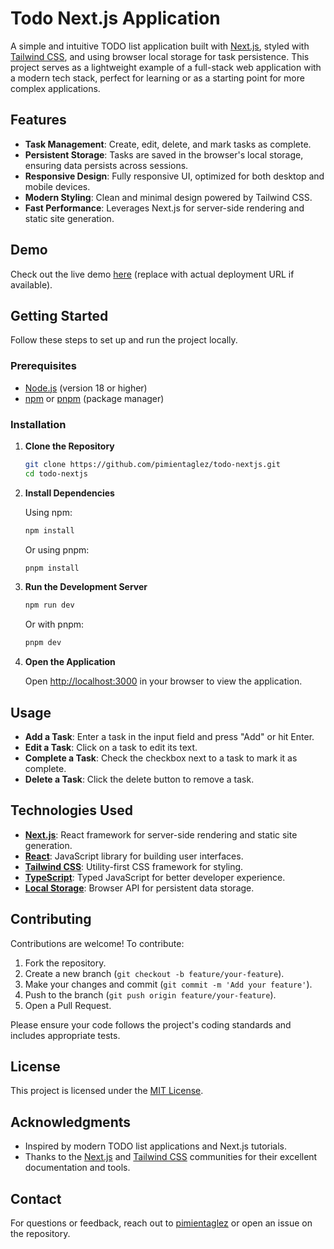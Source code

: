 # Todo Next.js Application

A simple and intuitive TODO list application built with [Next.js](https://nextjs.org/), styled with [Tailwind CSS](https://tailwindcss.com/), and using browser local storage for task persistence. This project serves as a lightweight example of a full-stack web application with a modern tech stack, perfect for learning or as a starting point for more complex applications.

## Features

- **Task Management**: Create, edit, delete, and mark tasks as complete.
- **Persistent Storage**: Tasks are saved in the browser's local storage, ensuring data persists across sessions.
- **Responsive Design**: Fully responsive UI, optimized for both desktop and mobile devices.
- **Modern Styling**: Clean and minimal design powered by Tailwind CSS.
- **Fast Performance**: Leverages Next.js for server-side rendering and static site generation.

## Demo

Check out the live demo [here](https://todo-nextjs-pimientaglez.vercel.app/) (replace with actual deployment URL if available).

## Getting Started

Follow these steps to set up and run the project locally.

### Prerequisites

- [Node.js](https://nodejs.org/) (version 18 or higher)
- [npm](https://www.npmjs.com/) or [pnpm](https://pnpm.io/) (package manager)

### Installation

1. **Clone the Repository**

   ```bash
   git clone https://github.com/pimientaglez/todo-nextjs.git
   cd todo-nextjs
   ```

2. **Install Dependencies**

   Using npm:

   ```bash
   npm install
   ```

   Or using pnpm:

   ```bash
   pnpm install
   ```

3. **Run the Development Server**

   ```bash
   npm run dev
   ```

   Or with pnpm:

   ```bash
   pnpm dev
   ```

4. **Open the Application**

   Open [http://localhost:3000](http://localhost:3000) in your browser to view the application.

## Usage

- **Add a Task**: Enter a task in the input field and press "Add" or hit Enter.
- **Edit a Task**: Click on a task to edit its text.
- **Complete a Task**: Check the checkbox next to a task to mark it as complete.
- **Delete a Task**: Click the delete button to remove a task.

## Technologies Used

- **[Next.js](https://nextjs.org/)**: React framework for server-side rendering and static site generation.
- **[React](https://reactjs.org/)**: JavaScript library for building user interfaces.
- **[Tailwind CSS](https://tailwindcss.com/)**: Utility-first CSS framework for styling.
- **[TypeScript](https://www.typescriptlang.org/)**: Typed JavaScript for better developer experience.
- **[Local Storage](https://developer.mozilla.org/en-US/docs/Web/API/Window/localStorage)**: Browser API for persistent data storage.

## Contributing

Contributions are welcome! To contribute:

1. Fork the repository.
2. Create a new branch (`git checkout -b feature/your-feature`).
3. Make your changes and commit (`git commit -m 'Add your feature'`).
4. Push to the branch (`git push origin feature/your-feature`).
5. Open a Pull Request.

Please ensure your code follows the project's coding standards and includes appropriate tests.

## License

This project is licensed under the [MIT License](LICENSE).

## Acknowledgments

- Inspired by modern TODO list applications and Next.js tutorials.
- Thanks to the [Next.js](https://nextjs.org/) and [Tailwind CSS](https://tailwindcss.com/) communities for their excellent documentation and tools.

## Contact

For questions or feedback, reach out to [pimientaglez](https://github.com/pimientaglez) or open an issue on the repository.
